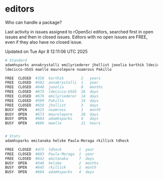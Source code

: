 # editors

Who can handle a package?

Last activity in issues assigned to rOpenSci editors, searched first in open
issues and then in closed issues. Editors with no open issues are FREE, even if
they also have no closed issue.


Updated on Tue Apr 8 12:11:06 UTC 2025

```bash
# Standard
adamhsparks annakrystalli emilyriederer jhollist jooolia karthik ldecicco
ldecicco-USGS maelle maurolepore noamross Pakillo

FREE  CLOSED  #358  karthik        2   years
FREE  CLOSED  #502  annakrystalli  1   year
FREE  CLOSED  #648  jooolia        8   months
FREE  CLOSED  #675  ldecicco-USGS  26  days
FREE  CLOSED  #676  emilyriederer  14  days
FREE  CLOSED  #599  Pakillo        14  days
FREE  CLOSED  #658  jhollist       3   days
BUSY  OPEN    #615  noamross       1   month
BUSY  OPEN    #673  maurolepore    28  days
BUSY  OPEN    #684  adamhsparks    4   days
BUSY  OPEN    #686  maelle         21  hours


# Stats
adamhsparks emitanaka helske Paula-Moraga rkillick tdhock

FREE  CLOSED  #475  tdhock        1  year
FREE  CLOSED  #603  Paula-Moraga  1  year
FREE  CLOSED  #642  emitanaka     7  days
BUSY  OPEN    #546  helske        2  months
BUSY  OPEN    #645  rkillick      1  month
BUSY  OPEN    #684  adamhsparks   4  days
```
